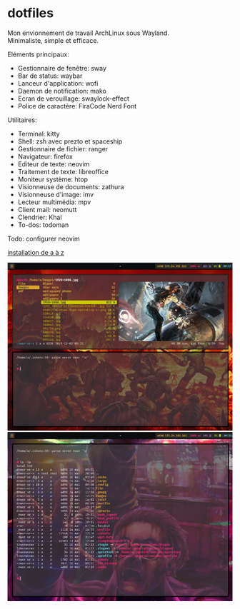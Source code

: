 # dotfiles

Mon envionnement de travail ArchLinux sous Wayland.  
Minimaliste, simple et efficace. 


Eléments principaux:
  
- Gestionnaire de fenêtre: sway
- Bar de status: waybar
- Lanceur d'application: wofi
- Daemon de notification: mako
- Ecran de verouillage: swaylock-effect
- Police de caractère: FiraCode Nerd Font
  
Utilitaires:
  
- Terminal: kitty
- Shell: zsh avec prezto et spaceship
- Gestionnaire de fichier: ranger
- Navigateur: firefox
- Editeur de texte: neovim
- Traitement de texte: libreoffice
- Moniteur système: htop
- Visionneuse de documents: zathura  
- Visionneuse d'image: imv
- Lecteur multimédia: mpv
- Client mail: neomutt
- Clendrier: Khal
- To-dos: todoman

Todo: configurer neovim

[installation de a à z](installation.txt)

![Screenshot 1](./Images/1.png)
![Screenshot 2](./Images/2.png)
